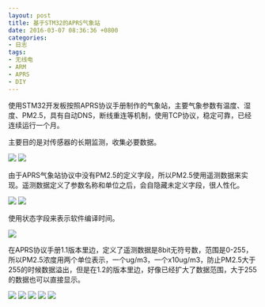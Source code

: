 ```yaml
---
layout: post
title: 基于STM32的APRS气象站
date: 2016-03-07 08:36:36 +0800
categories:
- 日志
tags:
- 无线电
- ARM
- APRS
- DIY
---
```


使用STM32开发板按照APRS协议手册制作的气象站，主要气象参数有温度、湿度、PM2.5，具有自动DNS，断线重连等机制，使用TCP协议，稳定可靠，已经连续运行一个月。

主要目的是对传感器的长期监测，收集必要数据。

![](http://i1328.photobucket.com/albums/w532/xwlogic/IMG_4551_zpsuqrcqqdt.jpg)
![](http://i1328.photobucket.com/albums/w532/xwlogic/IMG_4552_zpsyjkrkybo.jpg)

由于APRS气象站协议中没有PM2.5的定义字段，所以PM2.5使用遥测数据来实现。遥测数据定义了参数名称和单位之后，会自隐藏未定义字段，很人性化。

![](http://i1328.photobucket.com/albums/w532/xwlogic/01_zpsllmaic07.jpg)
![](http://i1328.photobucket.com/albums/w532/xwlogic/02_zpslvbi1lbu.jpg)

使用状态字段来表示软件编译时间。

![](http://i1328.photobucket.com/albums/w532/xwlogic/03_zpsobcuxkju.jpg)

在APRS协议手册1.1版本里边，定义了遥测数据是8bit无符号数，范围是0-255，所以PM2.5浓度用两个单位表示，一个ug/m3，一个x10ug/m3，防止PM2.5大于255的时候数据溢出，但是在1.2的版本里边，好像已经扩大了数据范围，大于255的数据也可以直接显示。

![](http://i1328.photobucket.com/albums/w532/xwlogic/0_zps7qzeetjq.jpg)
![](http://i1328.photobucket.com/albums/w532/xwlogic/1_zps1wws0ksc.jpg)
![](http://i1328.photobucket.com/albums/w532/xwlogic/2_zpsz7sjmdcg.jpg)
![](http://i1328.photobucket.com/albums/w532/xwlogic/3_zpsix5yrxh0.jpg)
![](http://i1328.photobucket.com/albums/w532/xwlogic/4_zpsxmu5hgih.jpg)

